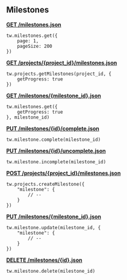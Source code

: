 ## Milestones

[**GET /milestones.json**](https://developer.teamwork.com/milestones#list_all_mileston)

```
tw.milestones.get({
	page: 1,
	pageSize: 200
})
```

[**GET /projects/{project_id}/milestones.json**](https://developer.teamwork.com/milestones#list_milestones_o)

```
tw.projects.getMilestones(project_id, {
	getProgress: true
})
```

[**GET /milestones/{milestone_id}.json**](https://developer.teamwork.com/milestones#get_a_single_mile)

```
tw.milestones.get({
	getProgress: true
}, milestone_id)
```

[**PUT /milestones/{id}/complete.json**](https://developer.teamwork.com/milestones#complete)

```
tw.milestone.complete(milestone_id)
```

[**PUT /milestones/{id}/uncomplete.json**](https://developer.teamwork.com/milestones#uncomplete)

```
tw.milestone.incomplete(milestone_id)
```

[**POST /projects/{project_id}/milestones.json**](https://developer.teamwork.com/milestones#create_a_single_m)

```
tw.projects.createMilestone({
	"milestone": {
		// --
	}
})
```

[**PUT /milestones/{milestone_id}.json**](https://developer.teamwork.com/milestones#update)

```
tw.milestone.update(milestone_id, {
	"milestone": {
		// --
	}
})
```

[**DELETE /milestones/{id}.json**](https://developer.teamwork.com/milestones#delete)

```
tw.milestone.delete(milestone_id)
```